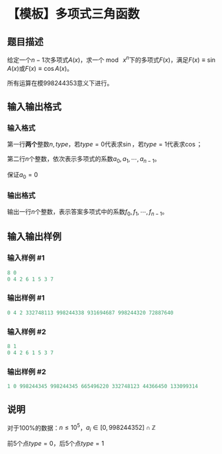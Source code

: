 # 【模板】多项式三角函数

## 题目描述

给定一个$n-1$次多项式$A(x)$，求一个$\bmod{\:x^n}$下的多项式$F(x)$，满足$F(x)\equiv\sin{A(x)}$或$F(x)\equiv\cos{A(x)}$。

所有运算在模$998244353$意义下进行。

## 输入输出格式

### 输入格式

第一行**两个**整数$n,type$，若$type=0$代表求$\sin$，若$type=1$代表求$\cos$；

第二行$n$个整数，依次表示多项式的系数$a_0,a_1,\cdots,a_{n-1}$。

保证$a_0=0$

### 输出格式

输出一行$n$个整数，表示答案多项式中的系数$f_0,f_1,\cdots,f_{n-1}$。

## 输入输出样例

### 输入样例 #1

```cpp
8 0
0 4 2 6 1 5 3 7
```


### 输出样例 #1

```cpp
0 4 2 332748113 998244338 931694687 998244320 72887640
```


### 输入样例 #2

```cpp
8 1
0 4 2 6 1 5 3 7
```


### 输出样例 #2

```cpp
1 0 998244345 998244345 665496220 332748123 44366450 133099314
```


## 说明

对于$100\%$的数据：$n\leq 10^5$，$a_i\in[0,998244352]\cap\mathbb{Z}$

前5个点$type=0$，后5个点$type=1$

